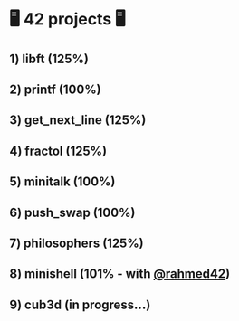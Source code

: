 # :desktop_computer: 42 projects :desktop_computer:

## 1) libft (125%)
## 2) printf (100%)
## 3) get_next_line (125%)
## 4) fractol (125%)
## 5) minitalk (100%)
## 6) push_swap (100%)
## 7) philosophers (125%)
## 8) minishell (101% - with <a href="https://github.com/rahmed42/" target="_blank">[@rahmed42](https://github.com/rahmed42/)</a>)
## 9) cub3d (in progress...)

